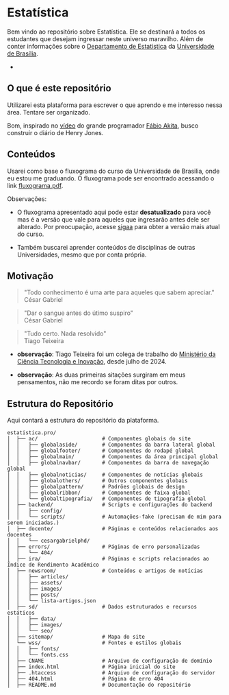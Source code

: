 # Estatística

Bem vindo ao repositório sobre Estatística. Ele se destinará a todos os estudantes que desejam ingressar neste universo maravilho. Além de conter informações sobre o [Departamento de Estatistica](https://est.unb.br) da [Universidade de Brasília](https://www.unb.br).

- [desenvolvimento website]: [https://www.estatistica.pro/](https://www.estatistica.pro/)

## O que é este repositório
Utilizarei esta plataforma para escrever o que aprendo e me interesso nessa área. Tentare ser organizado.

Bom, inspirado no [vídeo](https://youtu.be/ii5Q2fCl8C0?si=HSEXqfi3OrwKGird) do grande programador [Fábio Akita](https://www.youtube.com/@Akitando?sub_confirmation=1), busco construir o diário de Henry Jones.


## Conteúdos 
Usarei como base o fluxograma do curso da Universidade de Brasilia, onde eu estou me graduando.
O fluxograma pode ser encontrado acessando o link [fluxograma.pdf](/sd/data/br/curso/fluxograma.pdf).

Observações: 
- O fluxograma apresentado aqui pode estar **desatualizado** para você mas é a versão que vale para aqueles que ingresarão antes dele ser alterado. Por preocupação, acesse [sigaa](https://sigaa.unb.br/sigaa/public/componentes/busca_componentes.jsf?aba=p-ensino) para obter a versão mais atual do curso.

- Também buscarei aprender conteúdos de disciplinas de outras Universidades, mesmo que por conta própria.

## Motivação
> "Todo conhecimento é uma arte para aqueles que sabem apreciar."  
> César Gabriel

> "Dar o sangue antes do útimo suspiro"  
> César Gabriel

> "Tudo certo. Nada resolvido"  
> Tiago Teixeira

- **observação**: Tiago Teixeira foi um colega de trabalho do [Ministério da Ciência Tecnologia e Inovação](https://www.gov.br/mcti/pt-br/acompanhe-o-mcti/lei-do-bem), desde julho de 2024.

- **observação**: As duas primeiras sitações surgiram em meus pensamentos, não me recordo se foram ditas por outros.

## Estrutura do Repositório
Aqui contará a estrutura do repositório da plataforma.

```
estatistica.pro/
│  ├── ac/                     # Componentes globais do site
│  │   ├── globalaside/        # Componentes da barra lateral global
│  │   ├── globalfooter/       # Componentes do rodapé global
│  │   ├── globalmain/         # Componentes da área principal global
│  │   ├── globalnavbar/       # Componentes da barra de navegação global
│  │   ├── globalnoticias/     # Componentes de notícias globais
│  │   ├── globalothers/       # Outros componentes globais
│  │   ├── globalpattern/      # Padrões globais de design
│  │   ├── globalribbon/       # Componentes de faixa global
│  │   └── globaltipografia/   # Componentes de tipografia global
│  ├── backend/                # Scripts e configurações do backend
│  │   ├── config/
│  │   └── scripts/            # Automações-fake (precisam de mim para serem iniciadas.)
│  ├── docente/                # Páginas e conteúdos relacionados aos docentes
│  │   └── cesargabrielphd/
│  ├── errors/                 # Páginas de erro personalizadas
│  │   └── 404/
│  ├── ira/                    # Páginas e scripts relacionados ao Índice de Rendimento Acadêmico
│  ├── newsroom/               # Conteúdos e artigos de notícias
│  │   ├── articles/
│  │   ├── assets/
│  │   ├── images/
│  │   ├── posts/
│  │   └── lista-artigos.json
│  ├── sd/                     # Dados estruturados e recursos estáticos
│  │   ├── data/
│  │   ├── images/
│  │   └── seo/
│  ├── sitemap/                # Mapa do site
│  └── wss/                    # Fontes e estilos globais
│  │   ├── fonts/
│  │   └── fonts.css
│  ├── CNAME                   # Arquivo de configuração de domínio
│  ├── index.html              # Página inicial do site
│  ├── .htaccess               # Arquivo de configuração do servidor
│  ├── 404.html                # Página de erro 404
│  ├── README.md               # Documentação do repositório
```
